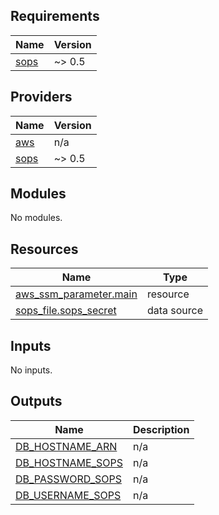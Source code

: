 <!-- BEGIN_TF_DOCS -->
## Requirements

| Name | Version |
|------|---------|
| <a name="requirement_sops"></a> [sops](#requirement\_sops) | ~> 0.5 |

## Providers

| Name | Version |
|------|---------|
| <a name="provider_aws"></a> [aws](#provider\_aws) | n/a |
| <a name="provider_sops"></a> [sops](#provider\_sops) | ~> 0.5 |

## Modules

No modules.

## Resources

| Name | Type |
|------|------|
| [aws_ssm_parameter.main](https://registry.terraform.io/providers/hashicorp/aws/latest/docs/resources/ssm_parameter) | resource |
| [sops_file.sops_secret](https://registry.terraform.io/providers/carlpett/sops/latest/docs/data-sources/file) | data source |

## Inputs

No inputs.

## Outputs

| Name | Description |
|------|-------------|
| <a name="output_DB_HOSTNAME_ARN"></a> [DB\_HOSTNAME\_ARN](#output\_DB\_HOSTNAME\_ARN) | n/a |
| <a name="output_DB_HOSTNAME_SOPS"></a> [DB\_HOSTNAME\_SOPS](#output\_DB\_HOSTNAME\_SOPS) | n/a |
| <a name="output_DB_PASSWORD_SOPS"></a> [DB\_PASSWORD\_SOPS](#output\_DB\_PASSWORD\_SOPS) | n/a |
| <a name="output_DB_USERNAME_SOPS"></a> [DB\_USERNAME\_SOPS](#output\_DB\_USERNAME\_SOPS) | n/a |
<!-- END_TF_DOCS -->